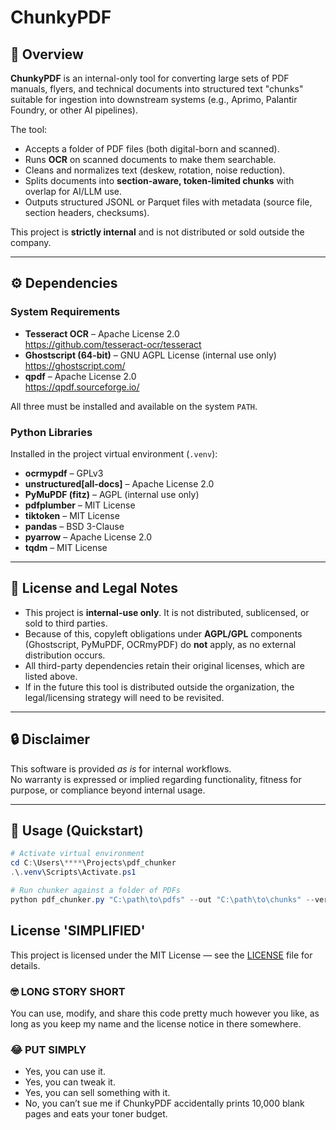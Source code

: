# ChunkyPDF

## 📖 Overview
**ChunkyPDF** is an internal-only tool for converting large sets of PDF manuals, flyers, and technical documents into structured text "chunks" suitable for ingestion into downstream systems (e.g., Aprimo, Palantir Foundry, or other AI pipelines).  

The tool:
- Accepts a folder of PDF files (both digital-born and scanned).  
- Runs **OCR** on scanned documents to make them searchable.  
- Cleans and normalizes text (deskew, rotation, noise reduction).  
- Splits documents into **section-aware, token-limited chunks** with overlap for AI/LLM use.  
- Outputs structured JSONL or Parquet files with metadata (source file, section headers, checksums).  

This project is **strictly internal** and is not distributed or sold outside the company.

---

## ⚙️ Dependencies

### System Requirements
- **Tesseract OCR** – Apache License 2.0  
  <https://github.com/tesseract-ocr/tesseract>  
- **Ghostscript (64-bit)** – GNU AGPL License (internal use only)  
  <https://ghostscript.com/>  
- **qpdf** – Apache License 2.0  
  <https://qpdf.sourceforge.io/>

All three must be installed and available on the system `PATH`.

### Python Libraries
Installed in the project virtual environment (`.venv`):

- **ocrmypdf** – GPLv3  
- **unstructured[all-docs]** – Apache License 2.0  
- **PyMuPDF (fitz)** – AGPL (internal use only)  
- **pdfplumber** – MIT License  
- **tiktoken** – MIT License  
- **pandas** – BSD 3-Clause  
- **pyarrow** – Apache License 2.0  
- **tqdm** – MIT License  

---

## 📜 License and Legal Notes

- This project is **internal-use only**. It is not distributed, sublicensed, or sold to third parties.  
- Because of this, copyleft obligations under **AGPL/GPL** components (Ghostscript, PyMuPDF, OCRmyPDF) do **not** apply, as no external distribution occurs.  
- All third-party dependencies retain their original licenses, which are listed above.  
- If in the future this tool is distributed outside the organization, the legal/licensing strategy will need to be revisited.

---

## 🔒 Disclaimer
This software is provided *as is* for internal workflows.  
No warranty is expressed or implied regarding functionality, fitness for purpose, or compliance beyond internal usage.  

---

## 🚀 Usage (Quickstart)

```powershell
# Activate virtual environment
cd C:\Users\****\Projects\pdf_chunker
.\.venv\Scripts\Activate.ps1

# Run chunker against a folder of PDFs
python pdf_chunker.py "C:\path\to\pdfs" --out "C:\path\to\chunks" --version v2025.09.10

```
## License 'SIMPLIFIED'
This project is licensed under the MIT License — see the [LICENSE](./LICENSE) file for details.

### 🤓 LONG STORY SHORT
You can use, modify, and share this code pretty much however you like, as long as you keep my name and the license notice in there somewhere.

### 😂 PUT SIMPLY
- Yes, you can use it.  
- Yes, you can tweak it.  
- Yes, you can sell something with it.  
- No, you can’t sue me if ChunkyPDF accidentally prints 10,000 blank pages and eats your toner budget.

